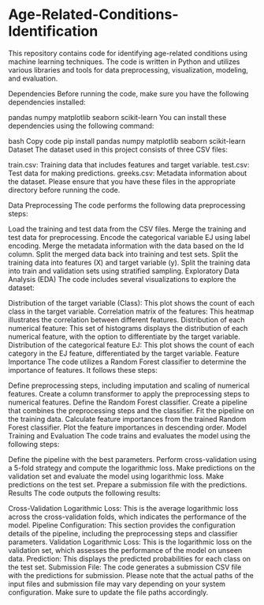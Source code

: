# Age-Related-Conditions-Identification
This repository contains code for identifying age-related conditions using machine learning techniques. The code is written in Python and utilizes various libraries and tools for data preprocessing, visualization, modeling, and evaluation.

Dependencies
Before running the code, make sure you have the following dependencies installed:

pandas
numpy
matplotlib
seaborn
scikit-learn
You can install these dependencies using the following command:

bash
Copy code
pip install pandas numpy matplotlib seaborn scikit-learn
Dataset
The dataset used in this project consists of three CSV files:

train.csv: Training data that includes features and target variable.
test.csv: Test data for making predictions.
greeks.csv: Metadata information about the dataset.
Please ensure that you have these files in the appropriate directory before running the code.

Data Preprocessing
The code performs the following data preprocessing steps:

Load the training and test data from the CSV files.
Merge the training and test data for preprocessing.
Encode the categorical variable EJ using label encoding.
Merge the metadata information with the data based on the Id column.
Split the merged data back into training and test sets.
Split the training data into features (X) and target variable (y).
Split the training data into train and validation sets using stratified sampling.
Exploratory Data Analysis (EDA)
The code includes several visualizations to explore the dataset:

Distribution of the target variable (Class): This plot shows the count of each class in the target variable.
Correlation matrix of the features: This heatmap illustrates the correlation between different features.
Distribution of each numerical feature: This set of histograms displays the distribution of each numerical feature, with the option to differentiate by the target variable.
Distribution of the categorical feature EJ: This plot shows the count of each category in the EJ feature, differentiated by the target variable.
Feature Importance
The code utilizes a Random Forest classifier to determine the importance of features. It follows these steps:

Define preprocessing steps, including imputation and scaling of numerical features.
Create a column transformer to apply the preprocessing steps to numerical features.
Define the Random Forest classifier.
Create a pipeline that combines the preprocessing steps and the classifier.
Fit the pipeline on the training data.
Calculate feature importances from the trained Random Forest classifier.
Plot the feature importances in descending order.
Model Training and Evaluation
The code trains and evaluates the model using the following steps:

Define the pipeline with the best parameters.
Perform cross-validation using a 5-fold strategy and compute the logarithmic loss.
Make predictions on the validation set and evaluate the model using logarithmic loss.
Make predictions on the test set.
Prepare a submission file with the predictions.
Results
The code outputs the following results:

Cross-Validation Logarithmic Loss: This is the average logarithmic loss across the cross-validation folds, which indicates the performance of the model.
Pipeline Configuration: This section provides the configuration details of the pipeline, including the preprocessing steps and classifier parameters.
Validation Logarithmic Loss: This is the logarithmic loss on the validation set, which assesses the performance of the model on unseen data.
Prediction: This displays the predicted probabilities for each class on the test set.
Submission File: The code generates a submission CSV file with the predictions for submission.
Please note that the actual paths of the input files and submission file may vary depending on your system configuration. Make sure to update the file paths accordingly.

